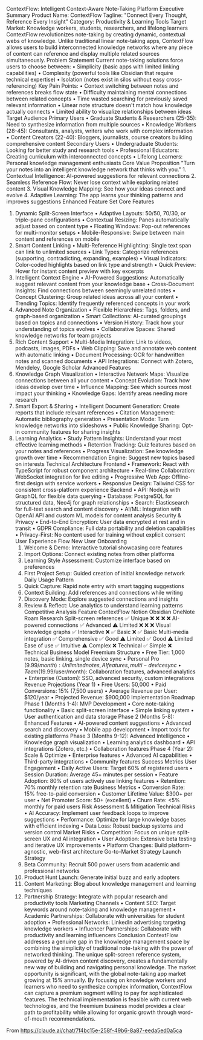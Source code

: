 ContextFlow: Intelligent Context-Aware Note-Taking Platform
Executive Summary
Product Name: ContextFlow
Tagline: "Connect Every Thought, Reference Every Insight"
Category: Productivity & Learning Tools
Target Market: Knowledge workers, students, researchers, and lifelong learners
ContextFlow revolutionizes note-taking by creating dynamic, contextual webs of knowledge. Unlike traditional linear note-taking apps, ContextFlow allows users to build interconnected knowledge networks where any piece of content can reference and display multiple related sources simultaneously.
Problem Statement
Current note-taking solutions force users to choose between:
    • Simplicity (basic apps with limited linking capabilities)
    • Complexity (powerful tools like Obsidian that require technical expertise)
    • Isolation (notes exist in silos without easy cross-referencing)
Key Pain Points:
    • Context switching between notes and references breaks flow state
    • Difficulty maintaining mental connections between related concepts
    • Time wasted searching for previously saved relevant information
    • Linear note structure doesn't match how knowledge actually connects
    • Limited ability to visualize relationships between ideas
Target Audience
Primary Users
    • Graduate Students & Researchers (25-35): Need to synthesize information from multiple sources
    • Knowledge Workers (28-45): Consultants, analysts, writers who work with complex information
    • Content Creators (22-40): Bloggers, journalists, course creators building comprehensive content
Secondary Users
    • Undergraduate Students: Looking for better study and research tools
    • Professional Educators: Creating curriculum with interconnected concepts
    • Lifelong Learners: Personal knowledge management enthusiasts
Core Value Proposition
"Turn your notes into an intelligent knowledge network that thinks with you."
    1. Contextual Intelligence: AI-powered suggestions for relevant connections
    2. Seamless Reference Flow: Never lose context while exploring related content
    3. Visual Knowledge Mapping: See how your ideas connect and evolve
    4. Adaptive Learning: The app learns your thinking patterns and improves suggestions
Enhanced Feature Set
Core Features
1. Dynamic Split-Screen Interface
    • Adaptive Layouts: 50/50, 70/30, or triple-pane configurations
    • Contextual Resizing: Panes automatically adjust based on content type
    • Floating Windows: Pop-out references for multi-monitor setups
    • Mobile-Responsive: Swipe between main content and references on mobile
2. Smart Content Linking
    • Multi-Reference Highlighting: Single text span can link to unlimited sources
    • Link Types: Categorize references (supporting, contradicting, expanding, examples)
    • Visual Indicators: Color-coded highlights based on link type and strength
    • Quick Preview: Hover for instant content preview with key excerpts
3. Intelligent Context Engine
    • AI-Powered Suggestions: Automatically suggest relevant content from your knowledge base
    • Cross-Document Insights: Find connections between seemingly unrelated notes
    • Concept Clustering: Group related ideas across all your content
    • Trending Topics: Identify frequently referenced concepts in your work
4. Advanced Note Organization
    • Flexible Hierarchies: Tags, folders, and graph-based organization
    • Smart Collections: AI-curated groupings based on topics and connections
    • Version History: Track how your understanding of topics evolves
    • Collaborative Spaces: Shared knowledge networks for team projects
5. Rich Content Support
    • Multi-Media Integration: Link to videos, podcasts, images, PDFs
    • Web Clipping: Save and annotate web content with automatic linking
    • Document Processing: OCR for handwritten notes and scanned documents
    • API Integrations: Connect with Zotero, Mendeley, Google Scholar
Advanced Features
6. Knowledge Graph Visualization
    • Interactive Network Maps: Visualize connections between all your content
    • Concept Evolution: Track how ideas develop over time
    • Influence Mapping: See which sources most impact your thinking
    • Knowledge Gaps: Identify areas needing more research
7. Smart Export & Sharing
    • Intelligent Document Generation: Create reports that include relevant references
    • Citation Management: Automatic bibliography generation
    • Presentation Mode: Turn knowledge networks into slideshows
    • Public Knowledge Sharing: Opt-in community features for sharing insights
8. Learning Analytics
    • Study Pattern Insights: Understand your most effective learning methods
    • Retention Tracking: Quiz features based on your notes and references
    • Progress Visualization: See knowledge growth over time
    • Recommendation Engine: Suggest new topics based on interests
Technical Architecture
Frontend
    • Framework: React with TypeScript for robust component architecture
    • Real-time Collaboration: WebSocket integration for live editing
    • Progressive Web App: Offline-first design with service workers
    • Responsive Design: Tailwind CSS for consistent cross-platform experience
Backend
    • API: Node.js with GraphQL for flexible data querying
    • Database: PostgreSQL for structured data, Neo4j for graph relationships
    • Search: Elasticsearch for full-text search and content discovery
    • AI/ML: Integration with OpenAI API and custom ML models for content analysis
Security & Privacy
    • End-to-End Encryption: User data encrypted at rest and in transit
    • GDPR Compliance: Full data portability and deletion capabilities
    • Privacy-First: No content used for training without explicit consent
User Experience Flow
New User Onboarding
    1. Welcome & Demo: Interactive tutorial showcasing core features
    2. Import Options: Connect existing notes from other platforms
    3. Learning Style Assessment: Customize interface based on preferences
    4. First Project Setup: Guided creation of initial knowledge network
Daily Usage Pattern
    1. Quick Capture: Rapid note entry with smart tagging suggestions
    2. Context Building: Add references and connections while writing
    3. Discovery Mode: Explore suggested connections and insights
    4. Review & Reflect: Use analytics to understand learning patterns
Competitive Analysis
Feature	ContextFlow	Notion	Obsidian	OneNote	Roam Research
Split-screen references	✅ Unique	❌	❌	❌	❌
AI-powered connections	✅ Advanced	⚠️ Limited	❌	❌	❌
Visual knowledge graphs	✅ Interactive	❌	✅ Basic	❌	✅ Basic
Multi-media integration	✅ Comprehensive	✅ Good	⚠️ Limited	✅ Good	⚠️ Limited
Ease of use	✅ Intuitive	⚠️ Complex	❌ Technical	✅ Simple	❌ Technical
Business Model
Freemium Structure
    • Free Tier: 1,000 notes, basic linking, single device sync
    • Personal Pro ($9.99/month): Unlimited notes, AI features, multi-device sync
    • Team ($19.99/user/month): Collaboration features, advanced analytics
    • Enterprise (Custom): SSO, advanced security, custom integrations
Revenue Projections (Year 1)
    • Free Users: 50,000
    • Paid Conversions: 15% (7,500 users)
    • Average Revenue per User: $120/year
    • Projected Revenue: $900,000
Implementation Roadmap
Phase 1 (Months 1-4): MVP Development
    • Core note-taking functionality
    • Basic split-screen interface
    • Simple linking system
    • User authentication and data storage
Phase 2 (Months 5-8): Enhanced Features
    • AI-powered content suggestions
    • Advanced search and discovery
    • Mobile app development
    • Import tools for existing platforms
Phase 3 (Months 9-12): Advanced Intelligence
    • Knowledge graph visualization
    • Learning analytics dashboard
    • API integrations (Zotero, etc.)
    • Collaboration features
Phase 4 (Year 2): Scale & Optimize
    • Enterprise features
    • Advanced AI capabilities
    • Third-party integrations
    • Community features
Success Metrics
User Engagement
    • Daily Active Users: Target 60% of registered users
    • Session Duration: Average 45+ minutes per session
    • Feature Adoption: 80% of users actively use linking features
    • Retention: 70% monthly retention rate
Business Metrics
    • Conversion Rate: 15% free-to-paid conversion
    • Customer Lifetime Value: $300+ per user
    • Net Promoter Score: 50+ (excellent)
    • Churn Rate: <5% monthly for paid users
Risk Assessment & Mitigation
Technical Risks
    • AI Accuracy: Implement user feedback loops to improve suggestions
    • Performance: Optimize for large knowledge bases with efficient indexing
    • Data Loss: Robust backup systems and version control
Market Risks
    • Competition: Focus on unique split-screen UX and AI integration
    • User Adoption: Extensive beta testing and iterative UX improvements
    • Platform Changes: Build platform-agnostic, web-first architecture
Go-to-Market Strategy
Launch Strategy
    1. Beta Community: Recruit 500 power users from academic and professional networks
    2. Product Hunt Launch: Generate initial buzz and early adopters
    3. Content Marketing: Blog about knowledge management and learning techniques
    4. Partnership Strategy: Integrate with popular research and productivity tools
Marketing Channels
    • Content SEO: Target keywords around note-taking and knowledge management
    • Academic Partnerships: Collaborate with universities for student adoption
    • Professional Networks: LinkedIn advertising targeting knowledge workers
    • Influencer Partnerships: Collaborate with productivity and learning influencers
Conclusion
ContextFlow addresses a genuine gap in the knowledge management space by combining the simplicity of traditional note-taking with the power of networked thinking. The unique split-screen reference system, powered by AI-driven content discovery, creates a fundamentally new way of building and navigating personal knowledge.
The market opportunity is significant, with the global note-taking app market growing at 15% annually. By focusing on knowledge workers and learners who need to synthesize complex information, ContextFlow can capture a premium segment willing to pay for sophisticated features.
The technical implementation is feasible with current web technologies, and the freemium business model provides a clear path to profitability while allowing for organic growth through word-of-mouth recommendations.

From <https://claude.ai/chat/7f4bc15e-258f-49b6-8a87-eeda5ed0a5ca> 

